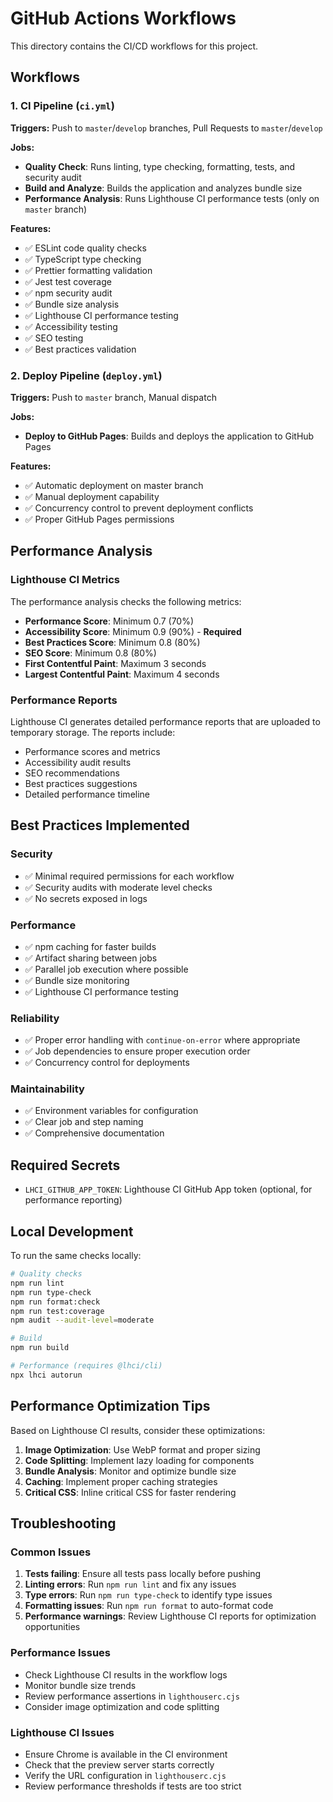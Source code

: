 # GitHub Actions Workflows

This directory contains the CI/CD workflows for this project.

## Workflows

### 1. CI Pipeline (`ci.yml`)

**Triggers:** Push to `master`/`develop` branches, Pull Requests to `master`/`develop`

**Jobs:**
- **Quality Check**: Runs linting, type checking, formatting, tests, and security audit
- **Build and Analyze**: Builds the application and analyzes bundle size
- **Performance Analysis**: Runs Lighthouse CI performance tests (only on `master` branch)

**Features:**
- ✅ ESLint code quality checks
- ✅ TypeScript type checking
- ✅ Prettier formatting validation
- ✅ Jest test coverage
- ✅ npm security audit
- ✅ Bundle size analysis
- ✅ Lighthouse CI performance testing
- ✅ Accessibility testing
- ✅ SEO testing
- ✅ Best practices validation

### 2. Deploy Pipeline (`deploy.yml`)

**Triggers:** Push to `master` branch, Manual dispatch

**Jobs:**
- **Deploy to GitHub Pages**: Builds and deploys the application to GitHub Pages

**Features:**
- ✅ Automatic deployment on master branch
- ✅ Manual deployment capability
- ✅ Concurrency control to prevent deployment conflicts
- ✅ Proper GitHub Pages permissions

## Performance Analysis

### Lighthouse CI Metrics

The performance analysis checks the following metrics:

- **Performance Score**: Minimum 0.7 (70%)
- **Accessibility Score**: Minimum 0.9 (90%) - **Required**
- **Best Practices Score**: Minimum 0.8 (80%)
- **SEO Score**: Minimum 0.8 (80%)
- **First Contentful Paint**: Maximum 3 seconds
- **Largest Contentful Paint**: Maximum 4 seconds

### Performance Reports

Lighthouse CI generates detailed performance reports that are uploaded to temporary storage. The reports include:

- Performance scores and metrics
- Accessibility audit results
- SEO recommendations
- Best practices suggestions
- Detailed performance timeline

## Best Practices Implemented

### Security
- ✅ Minimal required permissions for each workflow
- ✅ Security audits with moderate level checks
- ✅ No secrets exposed in logs

### Performance
- ✅ npm caching for faster builds
- ✅ Artifact sharing between jobs
- ✅ Parallel job execution where possible
- ✅ Bundle size monitoring
- ✅ Lighthouse CI performance testing

### Reliability
- ✅ Proper error handling with `continue-on-error` where appropriate
- ✅ Job dependencies to ensure proper execution order
- ✅ Concurrency control for deployments

### Maintainability
- ✅ Environment variables for configuration
- ✅ Clear job and step naming
- ✅ Comprehensive documentation

## Required Secrets

- `LHCI_GITHUB_APP_TOKEN`: Lighthouse CI GitHub App token (optional, for performance reporting)

## Local Development

To run the same checks locally:

```bash
# Quality checks
npm run lint
npm run type-check
npm run format:check
npm run test:coverage
npm audit --audit-level=moderate

# Build
npm run build

# Performance (requires @lhci/cli)
npx lhci autorun
```

## Performance Optimization Tips

Based on Lighthouse CI results, consider these optimizations:

1. **Image Optimization**: Use WebP format and proper sizing
2. **Code Splitting**: Implement lazy loading for components
3. **Bundle Analysis**: Monitor and optimize bundle size
4. **Caching**: Implement proper caching strategies
5. **Critical CSS**: Inline critical CSS for faster rendering

## Troubleshooting

### Common Issues

1. **Tests failing**: Ensure all tests pass locally before pushing
2. **Linting errors**: Run `npm run lint` and fix any issues
3. **Type errors**: Run `npm run type-check` to identify type issues
4. **Formatting issues**: Run `npm run format` to auto-format code
5. **Performance warnings**: Review Lighthouse CI reports for optimization opportunities

### Performance Issues

- Check Lighthouse CI results in the workflow logs
- Monitor bundle size trends
- Review performance assertions in `lighthouserc.cjs`
- Consider image optimization and code splitting

### Lighthouse CI Issues

- Ensure Chrome is available in the CI environment
- Check that the preview server starts correctly
- Verify the URL configuration in `lighthouserc.cjs`
- Review performance thresholds if tests are too strict 